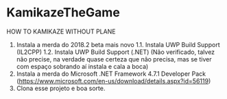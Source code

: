 # KamikazeTheGame

HOW TO KAMIKAZE WITHOUT PLANE
1. Instala a merda do 2018.2 beta mais novo
	1.1. Instala UWP Build Support (IL2CPP)
	1.2. Instala UWP Build Support (.NET) (Não verificado, talvez não precise, na verdade quase certeza que não precisa, mas se tiver com espaço sobrando aí instala e cala a boca)
2. Instala a merda do Microsoft .NET Framework 4.7.1 Developer Pack (https://www.microsoft.com/en-us/download/details.aspx?id=56119)
3. Clona esse projeto e boa sorte.